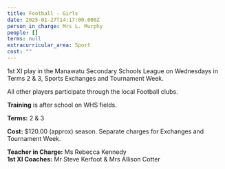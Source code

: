 ```yaml
---
title: Football - Girls
date: 2025-01-27T14:17:00.000Z
person_in_charge: Mrs L. Murphy
people: []
terms: null
extracurricular_area: Sport
cost: ""
---
```

1st XI play in the Manawatu Secondary Schools League on Wednesdays in Terms 2 & 3, Sports Exchanges and Tournament Week.  

All other players participate through the local Football clubs.

**Training** is after school on WHS fields.  

**Terms:** 2 & 3

**Cost:** $120.00 (approx) season.  Separate charges for Exchanges and Tournament Week.  

**Teacher in Charge:** Ms Rebecca Kennedy  
**1st XI Coaches:** Mr Steve Kerfoot & Mrs Allison Cotter
